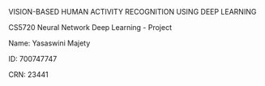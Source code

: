 VISION-BASED HUMAN ACTIVITY RECOGNITION USING DEEP LEARNING

CS5720 Neural Network Deep Learning - Project

Name: Yasaswini Majety

ID: 700747747

CRN: 23441
